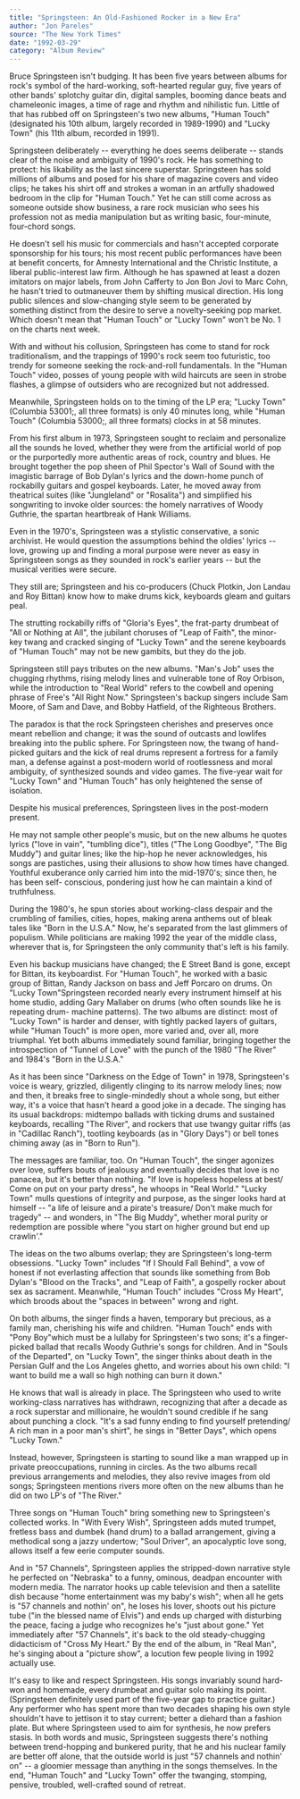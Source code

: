 ```yaml
---
title: "Springsteen: An Old-Fashioned Rocker in a New Era"
author: "Jon Pareles"
source: "The New York Times"
date: "1992-03-29"
category: "Album Review"
---
```


Bruce Springsteen isn't budging. It has been five years between albums for rock's symbol of the hard-working, soft-hearted regular guy, five years of other bands' splotchy guitar din, digital samples, booming dance beats and chameleonic images, a time of rage and rhythm and nihilistic fun. Little of that has rubbed off on Springsteen's two new albums, "Human Touch" (designated his 10th album, largely recorded in 1989-1990) and "Lucky Town" (his 11th album, recorded in 1991).

Springsteen deliberately -- everything he does seems deliberate -- stands clear of the noise and ambiguity of 1990's rock. He has something to protect: his likability as the last sincere superstar. Springsteen has sold millions of albums and posed for his share of magazine covers and video clips; he takes his shirt off and strokes a woman in an artfully shadowed bedroom in the clip for "Human Touch." Yet he can still come across as someone outside show business, a rare rock musician who sees his profession not as media manipulation but as writing basic, four-minute, four-chord songs.

He doesn't sell his music for commercials and hasn't accepted corporate sponsorship for his tours; his most recent public performances have been at benefit concerts, for Amnesty International and the Christic Institute, a liberal public-interest law firm. Although he has spawned at least a dozen imitators on major labels, from John Cafferty to Jon Bon Jovi to Marc Cohn, he hasn't tried to outmaneuver them by shifting musical direction. His long public silences and slow-changing style seem to be generated by something distinct from the desire to serve a novelty-seeking pop market. Which doesn't mean that "Human Touch" or "Lucky Town" won't be No. 1 on the charts next week.

With and without his collusion, Springsteen has come to stand for rock traditionalism, and the trappings of 1990's rock seem too futuristic, too trendy for someone seeking the rock-and-roll fundamentals. In the "Human Touch" video, posses of young people with wild haircuts are seen in strobe flashes, a glimpse of outsiders who are recognized but not addressed.

Meanwhile, Springsteen holds on to the timing of the LP era; "Lucky Town" (Columbia 53001;, all three formats) is only 40 minutes long, while "Human Touch" (Columbia 53000;, all three formats) clocks in at 58 minutes.

From his first album in 1973, Springsteen sought to reclaim and personalize all the sounds he loved, whether they were from the artificial world of pop or the purportedly more authentic areas of rock, country and blues. He brought together the pop sheen of Phil Spector's Wall of Sound with the imagistic barrage of Bob Dylan's lyrics and the down-home punch of rockabilly guitars and gospel keyboards. Later, he moved away from theatrical suites (like "Jungleland" or "Rosalita") and simplified his songwriting to invoke older sources: the homely narratives of Woody Guthrie, the spartan heartbreak of Hank Williams.

Even in the 1970's, Springsteen was a stylistic conservative, a sonic archivist. He would question the assumptions behind the oldies' lyrics -- love, growing up and finding a moral purpose were never as easy in Springsteen songs as they sounded in rock's earlier years -- but the musical verities were secure.

They still are; Springsteen and his co-producers (Chuck Plotkin, Jon Landau and Roy Bittan) know how to make drums kick, keyboards gleam and guitars peal.

The strutting rockabilly riffs of "Gloria's Eyes", the frat-party drumbeat of "All or Nothing at All", the jubilant choruses of "Leap of Faith", the minor- key twang and cracked singing of "Lucky Town" and the serene keyboards of "Human Touch" may not be new gambits, but they do the job.

Springsteen still pays tributes on the new albums. "Man's Job" uses the chugging rhythms, rising melody lines and vulnerable tone of Roy Orbison, while the introduction to "Real World" refers to the cowbell and opening phrase of Free's "All Right Now." Springsteen's backup singers include Sam Moore, of Sam and Dave, and Bobby Hatfield, of the Righteous Brothers.

The paradox is that the rock Springsteen cherishes and preserves once meant rebellion and change; it was the sound of outcasts and lowlifes breaking into the public sphere. For Springsteen now, the twang of hand-picked guitars and the kick of real drums represent a fortress for a family man, a defense against a post-modern world of rootlessness and moral ambiguity, of synthesized sounds and video games. The five-year wait for "Lucky Town" and "Human Touch" has only heightened the sense of isolation.

Despite his musical preferences, Springsteen lives in the post-modern present.

He may not sample other people's music, but on the new albums he quotes lyrics ("love in vain", "tumbling dice"), titles ("The Long Goodbye", "The Big Muddy") and guitar lines; like the hip-hop he never acknowledges, his songs are pastiches, using their allusions to show how times have changed. Youthful exuberance only carried him into the mid-1970's; since then, he has been self- conscious, pondering just how he can maintain a kind of truthfulness.

During the 1980's, he spun stories about working-class despair and the crumbling of families, cities, hopes, making arena anthems out of bleak tales like "Born in the U.S.A." Now, he's separated from the last glimmers of populism. While politicians are making 1992 the year of the middle class, wherever that is, for Springsteen the only community that's left is his family.

Even his backup musicians have changed; the E Street Band is gone, except for Bittan, its keyboardist. For "Human Touch", he worked with a basic group of Bittan, Randy Jackson on bass and Jeff Porcaro on drums. On "Lucky Town"Springsteen recorded nearly every instrument himself at his home studio, adding Gary Mallaber on drums (who often sounds like he is repeating drum- machine patterns). The two albums are distinct: most of "Lucky Town" is harder and denser, with tightly packed layers of guitars, while "Human Touch" is more open, more varied and, over all, more triumphal. Yet both albums immediately sound familiar, bringing together the introspection of "Tunnel of Love" with the punch of the 1980 "The River" and 1984's "Born in the U.S.A."

As it has been since "Darkness on the Edge of Town" in 1978, Springsteen's voice is weary, grizzled, diligently clinging to its narrow melody lines; now and then, it breaks free to single-mindedly shout a whole song, but either way, it's a voice that hasn't heard a good joke in a decade. The singing has its usual backdrops: midtempo ballads with ticking drums and sustained keyboards, recalling "The River", and rockers that use twangy guitar riffs (as in "Cadillac Ranch"), tootling keyboards (as in "Glory Days") or bell tones chiming away (as in "Born to Run").

The messages are familiar, too. On "Human Touch", the singer agonizes over love, suffers bouts of jealousy and eventually decides that love is no panacea, but it's better than nothing. "If love is hopeless hopeless at best/ Come on put on your party dress", he whoops in "Real World." "Lucky Town" mulls questions of integrity and purpose, as the singer looks hard at himself -- "a life of leisure and a pirate's treasure/ Don't make much for tragedy" -- and wonders, in "The Big Muddy", whether moral purity or redemption are possible where "you start on higher ground but end up crawlin'."

The ideas on the two albums overlap; they are Springsteen's long-term obsessions. "Lucky Town" includes "If I Should Fall Behind", a vow of honest if not everlasting affection that sounds like something from Bob Dylan's "Blood on the Tracks", and "Leap of Faith", a gospelly rocker about sex as sacrament. Meanwhile, "Human Touch" includes "Cross My Heart", which broods about the "spaces in between" wrong and right.

On both albums, the singer finds a haven, temporary but precious, as a family man, cherishing his wife and children. "Human Touch" ends with "Pony Boy"which must be a lullaby for Springsteen's two sons; it's a finger-picked ballad that recalls Woody Guthrie's songs for children. And in "Souls of the Departed", on "Lucky Town", the singer thinks about death in the Persian Gulf and the Los Angeles ghetto, and worries about his own child: "I want to build me a wall so high nothing can burn it down."

He knows that wall is already in place. The Springsteen who used to write working-class narratives has withdrawn, recognizing that after a decade as a rock superstar and millionaire, he wouldn't sound credible if he sang about punching a clock. "It's a sad funny ending to find yourself pretending/ A rich man in a poor man's shirt", he sings in "Better Days", which opens "Lucky Town."

Instead, however, Springsteen is starting to sound like a man wrapped up in private preoccupations, running in circles. As the two albums recall previous arrangements and melodies, they also revive images from old songs; Springsteen mentions rivers more often on the new albums than he did on two LP's of "The River."

Three songs on "Human Touch" bring something new to Springsteen's collected works. In "With Every Wish", Springsteen adds muted trumpet, fretless bass and dumbek (hand drum) to a ballad arrangement, giving a methodical song a jazzy undertow; "Soul Driver", an apocalyptic love song, allows itself a few eerie computer sounds.

And in "57 Channels", Springsteen applies the stripped-down narrative style he perfected on "Nebraska" to a funny, ominous, deadpan encounter with modern media. The narrator hooks up cable television and then a satellite dish because "home entertainment was my baby's wish"; when all he gets is "57 channels and nothin' on", he loses his lover, shoots out his picture tube ("in the blessed name of Elvis") and ends up charged with disturbing the peace, facing a judge who recognizes he's "just about gone." Yet immediately after "57 Channels", it's back to the old steady-chugging didacticism of "Cross My Heart." By the end of the album, in "Real Man", he's singing about a "picture show", a locution few people living in 1992 actually use.

It's easy to like and respect Springsteen. His songs invariably sound hard-won and homemade, every drumbeat and guitar solo making its point. (Springsteen definitely used part of the five-year gap to practice guitar.) Any performer who has spent more than two decades shaping his own style shouldn't have to jettison it to stay current; better a diehard than a fashion plate. But where Springsteen used to aim for synthesis, he now prefers stasis. In both words and music, Springsteen suggests there's nothing between trend-hopping and bunkered purity, that he and his nuclear family are better off alone, that the outside world is just "57 channels and nothin' on" -- a gloomier message than anything in the songs themselves. In the end, "Human Touch" and "Lucky Town" offer the twanging, stomping, pensive, troubled, well-crafted sound of retreat.
